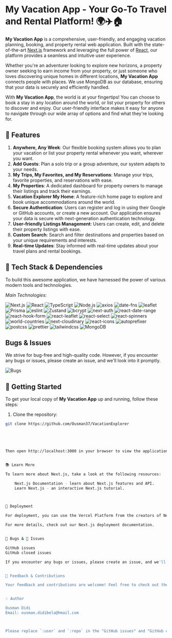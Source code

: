 # My Vacation App - Your Go-To Travel and Rental Platform! 🌍✈️🏠

**My Vacation App** is a comprehensive, user-friendly, and engaging vacation planning, booking, and property rental web application. Built with the state-of-the-art [Next.js](https://nextjs.org/) framework and leveraging the full power of [React](https://reactjs.org/), our platform provides a seamless and intuitive user experience.

Whether you're an adventurer looking to explore new horizons, a property owner seeking to earn income from your property, or just someone who loves discovering unique homes in different locations, **My Vacation App** connects people with places. We use MongoDB as our database, ensuring that your data is securely and efficiently handled.

With **My Vacation App**, the world is at your fingertips! You can choose to book a stay in any location around the world, or list your property for others to discover and enjoy. Our user-friendly interface makes it easy for anyone to navigate through our wide array of options and find what they're looking for.

## 🎯 Features

1. **Anywhere, Any Week**: Our flexible booking system allows you to plan your vacation or list your property rental whenever you want, wherever you want.
2. **Add Guests**: Plan a solo trip or a group adventure, our system adapts to your needs.
3. **My Trips, My Favorites, and My Reservations**: Manage your trips, favorite properties, and reservations with ease.
4. **My Properties**: A dedicated dashboard for property owners to manage their listings and track their earnings.
5. **Vacation Explorer My Home**: A feature-rich home page to explore and book unique accommodations around the world.
6. **Secure Authentication**: Users can register and log in using their Google or GitHub accounts, or create a new account. Our application ensures your data is secure with next-generation authentication technology.
7. **User-friendly Listings Management**: Users can create, edit, and delete their property listings with ease. 
8. **Custom Search**: Search and filter destinations and properties based on your unique requirements and interests.
9. **Real-time Updates**: Stay informed with real-time updates about your travel plans and rental bookings.

## 💼 Tech Stack & Dependencies

To build this awesome application, we have harnessed the power of various modern tools and technologies.




*Main Technologies:*


![Next.js](https://img.shields.io/badge/Next.js-000000?style=for-the-badge&logo=nextdotjs&logoColor=white&color=teal)
![React](https://img.shields.io/badge/React-2022d1ff?style=for-the-badge&logo=react&logoColor=white)
![TypeScript](https://img.shields.io/badge/TypeScript-3178C6?style=for-the-badge&logo=typescript&logoColor=white)
![Node.js](https://img.shields.io/badge/Node.js-339933?style=for-the-badge&logo=nodedotjs&logoColor=white)
![axios](https://img.shields.io/badge/axios-6950F5?style=for-the-badge&logo=axios&logoColor=white)
![date-fns](https://img.shields.io/badge/date--fns-4F5D95?style=for-the-badge&logo=nodedotjs&logoColor=white)
![leaflet](https://img.shields.io/badge/leaflet-199900?style=for-the-badge&logo=leaflet&logoColor=white)
![Prisma](https://img.shields.io/badge/prisma-2D3748?style=for-the-badge&logo=prisma&logoColor=white)
![eslint](https://img.shields.io/badge/eslint-4B32C3?style=for-the-badge&logo=eslint&logoColor=white)
![Zustand](https://img.shields.io/badge/zustand-766161?style=for-the-badge&logo=nodedotjs&logoColor=white)
![bcrypt](https://img.shields.io/badge/bcrypt-83C8F9?style=for-the-badge&logo=nodedotjs&logoColor=white)
![next-auth](https://img.shields.io/badge/next--auth-8372D3?style=for-the-badge&logo=nodedotjs&logoColor=white)
![react-date-range](https://img.shields.io/badge/react--date--range-A0D461?style=for-the-badge&logo=nodedotjs&logoColor=white)
![react-hook-form](https://img.shields.io/badge/react--hook--form-60B5F4?style=for-the-badge&logo=nodedotjs&logoColor=white)
![react-leaflet](https://img.shields.io/badge/react--leaflet-FF4081?style=for-the-badge&logo=nodedotjs&logoColor=white)
![react-select](https://img.shields.io/badge/react--select-AB3F5B?style=for-the-badge&logo=nodedotjs&logoColor=white)
![react-spinners](https://img.shields.io/badge/react--spinners-AB3F5B?style=for-the-badge&logo=nodedotjs&logoColor=white)
![world-countries](https://img.shields.io/badge/world--countries-A3BFA1?style=for-the-badge&logo=nodedotjs&logoColor=white)
![next-cloudinary](https://img.shields.io/badge/next--cloudinary-E5F4E3?style=for-the-badge&logo=nodedotjs&logoColor=white)
![react-icons](https://img.shields.io/badge/react--icons-0091FF?style=for-the-badge&logo=react&logoColor=white)
![autoprefixer](https://img.shields.io/badge/autoprefixer-DF7431?style=for-the-badge&logo=nodedotjs&logoColor=white)
![postcss](https://img.shields.io/badge/postcss-DD3A0A?style=for-the-badge&logo=postcss&logoColor=white)
![prettier](https://img.shields.io/badge/prettier-F7B93E?style=for-the-badge&logo=prettier&logoColor=white)
![tailwindcss](https://img.shields.io/badge/tailwindcss-38B2AC?style=for-the-badge&logo=tailwindcss&logoColor=white)
![MongoDB](https://img.shields.io/badge/MongoDB-4EA94B?style=for-the-badge&logo=mongodb&logoColor=white)

## Bugs & Issues

We strive for bug-free and high-quality code. However, if you encounter any bugs or issues, please create an issue, and we'll look into it promptly.

![Bugs](INSERT_IMAGE_URL_HERE)

## 🚀 Getting Started

To get your local copy of **My Vacation App** up and running, follow these steps:

1. Clone the repository: 
```bash
git clone https://github.com/Ousman37/VacationExplorer





Then open http://localhost:3000 in your browser to view the application.


📚 Learn More

To learn more about Next.js, take a look at the following resources:

    Next.js Documentation - learn about Next.js features and API.
    Learn Next.js - an interactive Next.js tutorial.



🚀 Deployment

For deployment, you can use the Vercel Platform from the creators of Next.js.

For more details, check out our Next.js deployment documentation.


🐜 Bugs & 🐞 Issues

GitHub issues
GitHub closed issues

If you encounter any bugs or issues, please create an issue, and we'll look into it promptly.


🤝 Feedback & Contributions

Your feedback and contributions are welcome! Feel free to check out the Next.js GitHub repository.


💡 Author

Ousman Didi
Email: ousman.didibela@hmail.com



Please replace `:user` and `:repo` in the "GitHub issues" and "GitHub closed issues" badge URLs with your GitHub username and repository name.
